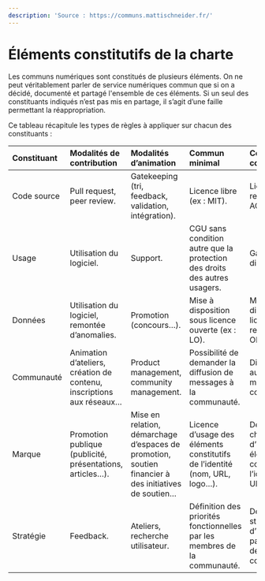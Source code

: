 ```yaml
---
description: 'Source : https://communs.mattischneider.fr/'
---
```


# Éléments constitutifs de la charte

Les communs numériques sont constitués de plusieurs éléments. On ne peut véritablement parler de service numériques commun que si on a décidé, documenté et partagé l'ensemble de ces éléments. Si un seul des constituants indiqués n’est pas mis en partage, il s’agit d’une faille permettant la réappropriation. 

Ce tableau récapitule les types de règles à appliquer sur chacun des constituants :

| **Constituant** | **Modalités de contribution** | **Modalités d’animation** | **Commun minimal** | **Commun contributif** |
| :--- | :--- | :--- | :--- | :--- |
| Code source | Pull request, peer review. | Gatekeeping \(tri, feedback, validation, intégration\). | Licence libre \(ex : MIT\). | Licence de repartage \(ex : AGPL3\). |
| Usage | Utilisation du logiciel. | Support. | CGU sans condition autre que la protection des droits des autres usagers. | Garantie de disponibilité. |
| Données | Utilisation du logiciel, remontée d’anomalies. | Promotion \(concours…\). | Mise à disposition sous licence ouverte \(ex : LO\). | Mise à disposition sous licence de repartage \(ex : ODbL\). |
| Communauté | Animation d’ateliers, création de contenu, inscriptions aux réseaux… | Product management, community management. | Possibilité de demander la diffusion de messages à la communauté. | Diffusion automatique des messages de la communauté. |
| Marque | Promotion publique \(publicité, présentations, articles…\). | Mise en relation, démarchage d’espaces de promotion, soutien financier à des initiatives de soutien… | Licence d’usage des éléments constitutifs de l’identité \(nom, URL, logo…\). | Dépôt à l’INPI et charte d’utilisation des éléments constitutifs de l’identité \(nom, URL, logo…\). |
| Stratégie | Feedback. | Ateliers, recherche utilisateur. | Définition des priorités fonctionnelles par les membres de la communauté. | Définition de la stratégie d’investissement par les membres de la communauté. |

